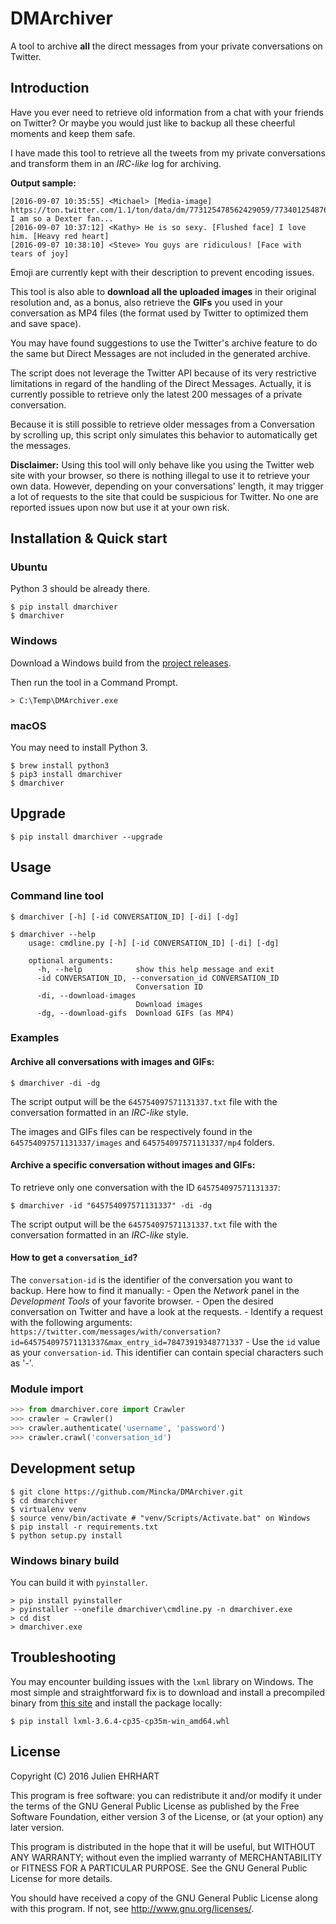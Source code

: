 # DMArchiver
A tool to archive **all** the direct messages from your private conversations on Twitter.

## Introduction
Have you ever need to retrieve old information from a chat with your friends on Twitter? Or maybe you would just like to backup all these cheerful moments and keep them safe.

I have made this tool to retrieve all the tweets from my private conversations and transform them in an _IRC-like_ log for archiving. 

**Output sample:**
```
[2016-09-07 10:35:55] <Michael> [Media-image] https://ton.twitter.com/1.1/ton/data/dm/773125478562429059/773401254876366208/mfeDmXXj.jpg I am so a Dexter fan...
[2016-09-07 10:37:12] <Kathy> He is so sexy. [Flushed face] I love him. [Heavy red heart]
[2016-09-07 10:38:10] <Steve> You guys are ridiculous! [Face with tears of joy]
```

Emoji are currently kept with their description to prevent encoding issues.

This tool is also able to **download all the uploaded images** in their original resolution and, as a bonus, also retrieve the **GIFs** you used in your conversation as MP4 files (the format used by Twitter to optimized them and save space).

You may have found suggestions to use the Twitter's archive feature to do the same but Direct Messages are not included in the generated archive.

The script does not leverage the Twitter API because of its very restrictive limitations in regard of the handling of the Direct Messages. Actually, it is currently possible to retrieve only the latest 200 messages of a private conversation.

Because it is still possible to retrieve older messages from a Conversation by scrolling up, this script only simulates this behavior to automatically get the messages.

**Disclaimer:**
Using this tool will only behave like you using the Twitter web site with your browser, so there is nothing illegal to use it to retrieve your own data. However, depending on your conversations' length, it may trigger a lot of requests to the site that could be suspicious for Twitter. No one are reported issues upon now but use it at your own risk.

## Installation & Quick start
### Ubuntu
Python 3 should be already there.

```
$ pip install dmarchiver
$ dmarchiver
```
### Windows
Download a Windows build from the [project releases](https://github.com/Mincka/DMArchiver/releases).

Then run the tool in a Command Prompt.
```
> C:\Temp\DMArchiver.exe
```

### macOS
You may need to install Python 3.

```
$ brew install python3
$ pip3 install dmarchiver
$ dmarchiver
```

## Upgrade
```
$ pip install dmarchiver --upgrade
```

## Usage

### Command line tool
```
$ dmarchiver [-h] [-id CONVERSATION_ID] [-di] [-dg]

$ dmarchiver --help
	usage: cmdline.py [-h] [-id CONVERSATION_ID] [-di] [-dg]
	
	optional arguments:
	  -h, --help            show this help message and exit
	  -id CONVERSATION_ID, --conversation_id CONVERSATION_ID
	                        Conversation ID
	  -di, --download-images
	                        Download images
	  -dg, --download-gifs  Download GIFs (as MP4)
```

### Examples

#### Archive all conversations with images and GIFs:
`$ dmarchiver -di -dg`

The script output will be the `645754097571131337.txt` file with the conversation formatted in an _IRC-like_ style.

The images and GIFs files can be respectively found in the `645754097571131337/images` and `645754097571131337/mp4` folders.

#### Archive a specific conversation without images and GIFs:
To retrieve only one conversation with the ID `645754097571131337`:

`$ dmarchiver -id "645754097571131337" -di -dg`

The script output will be the `645754097571131337.txt` file with the conversation formatted in an _IRC-like_ style.

#### How to get a `conversation_id`?

The `conversation-id` is the identifier of the conversation you want to backup. Here how to find it manually:
	- Open the _Network_ panel in the _Development Tools_ of your favorite browser.
	- Open the desired conversation on Twitter and have a look at the requests.
	- Identify a request with the following arguments:
	`https://twitter.com/messages/with/conversation?id=645754097571131337&max_entry_id=78473919348771337`
	- Use the `id` value as your `conversation-id`. This identifier can contain special characters such as '-'.

### Module import
```python
>>> from dmarchiver.core import Crawler
>>> crawler = Crawler()
>>> crawler.authenticate('username', 'password')
>>> crawler.crawl('conversation_id')
```

## Development setup
```shell
$ git clone https://github.com/Mincka/DMArchiver.git
$ cd dmarchiver
$ virtualenv venv
$ source venv/bin/activate # "venv/Scripts/Activate.bat" on Windows
$ pip install -r requirements.txt
$ python setup.py install
```

### Windows binary build
You can build it with `pyinstaller`.

```
> pip install pyinstaller
> pyinstaller --onefile dmarchiver\cmdline.py -n dmarchiver.exe
> cd dist
> dmarchiver.exe
```

## Troubleshooting
You may encounter building issues with the `lxml` library on Windows. The most simple and straightforward fix is to download and install a precompiled binary from [this site](http://www.lfd.uci.edu/~gohlke/pythonlibs/#lxml) and install the package locally:

`$ pip install lxml-3.6.4-cp35-cp35m-win_amd64.whl`

## License

Copyright (C) 2016 Julien EHRHART

This program is free software: you can redistribute it and/or modify
it under the terms of the GNU General Public License as published by
the Free Software Foundation, either version 3 of the License, or
(at your option) any later version.

This program is distributed in the hope that it will be useful,
but WITHOUT ANY WARRANTY; without even the implied warranty of
MERCHANTABILITY or FITNESS FOR A PARTICULAR PURPOSE.  See the
GNU General Public License for more details.

You should have received a copy of the GNU General Public License
along with this program.  If not, see <http://www.gnu.org/licenses/>.